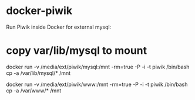 docker-piwik
============

Run Piwik inside Docker
for external mysql:

# copy var/lib/mysql to mount
docker run -v /media/ext/piwik/mysql:/mnt -rm=true -P -i -t piwik /bin/bash
	cp -a /var/lib/mysql/* /mnt 

docker run -v /media/ext/piwik/www:/mnt -rm=true -P -i -t piwik /bin/bash
	cp -a /var/www/* /mnt 
